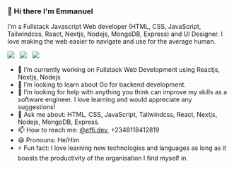 ### 👋 Hi there I'm Emmanuel

I'm a Fullstack Javascript Web developer (HTML, CSS, JavaScript, Tailwindcss, React, Nextjs, Nodejs, MongoDB, Express) and UI Designer. 
I love making the web easier to navigate and use for the average human.

<a href="https://twitter.com/effi_dev"><img src="https://img.shields.io/badge/Twitter-1DA1F2?style=for-the-badge&logo=twitter&logoColor=white"></img></a>&nbsp;&nbsp; <a href="https://www.linkedin.com/in/emmanuel-effi/"><img src="https://img.shields.io/badge/LinkedIn-0077B5?style=for-the-badge&logo=linkedin&logoColor=white"></img></a>&nbsp;&nbsp; <a href="https://github.com/EffiEmmanuel"><img src="https://img.shields.io/badge/GitHub-100000?style=for-the-badge&logo=github&logoColor=white"></img></a>&nbsp;&nbsp;


- 🔭 I’m currently working on Fullstack Web Development using Reactjs, Nextjs, Nodejs
- 👯 I’m looking to learn about Go for backend development.
- 🤔 I’m looking for help with anything you think can improve my skills as a software engineer. I love learning and would appreciate any suggestions!
- 💬 Ask me about: HTML, CSS, JavaScript, Tailwindcss, React, Nextjs, Nodejs, MongoDB, Express.
- 📫 How to reach me: <a href="https://instagram.com/effi.dev">@effi.dev</a>, +2348118412819
- 😄 Pronouns: He/Him
- ⚡ Fun fact: I love learning new technologies and languages as long as it boosts the productivity of the organisation I find myself in.
